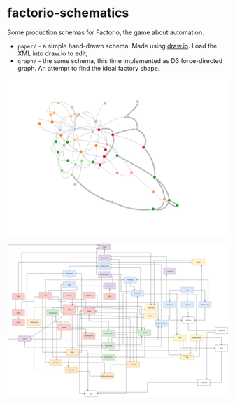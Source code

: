 # factorio-schematics

Some production schemas for Factorio, the game about automation.

* `paper/` - a simple hand-drawn schema. Made using [draw.io](https://draw.io). Load the XML into draw.io to edit;
* `graph/` - the same schema, this time implemented as D3 force-directed graph. An attempt to find the ideal factory shape.

![](graph/screenshot.png)

![](paper/Factorio-map.png)
